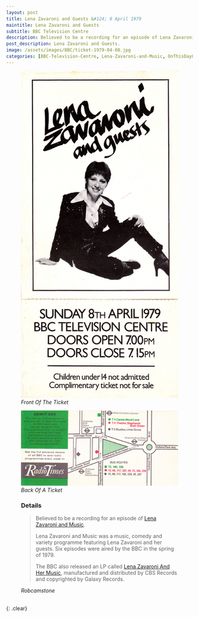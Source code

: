 ```yaml
---
layout: post
title: Lena Zavaroni and Guests &#124; 8 April 1979
maintitle: Lena Zavaroni and Guests
subtitle: BBC Television Centre
description: Believed to be a recording for an episode of Lena Zavaroni and Music.
post_description: Lena Zavaroni and Guests.
image: /assets/images/BBC/ticket-1979-04-08.jpg
categories: [BBC-Television-Centre, Lena-Zavaroni-and-Music, OnThisDay8April]
---
```


<figure class="fig1">
<a href="/assets/images/BBC/ticket-1979-04-08.jpg"><img src="/assets/images/BBC/ticket-1979-04-08.jpg" class="full-width zoom-in"></a>
<figcaption>
<cite>Front Of The Ticket</cite>
</figcaption>
</figure>

<figure class="fig2">
<a href="/assets/images/BBC/ticket-1979-04-01-08-back.jpg"><img src="/assets/images/BBC/ticket-1979-04-01-08-back.jpg" class="full-width zoom-in"></a>
<figcaption>
<cite>Back Of A Ticket</cite>
<h3 id="details">Details</h3>
<blockquote>
<p>Believed to be a recording for an episode of <a href="/category/lena-zavaroni-and-music">Lena Zavaroni and Music</a>.</p>
<p>Lena Zavaroni and Music was a music, comedy and variety programme featuring Lena Zavaroni and her guests. Six episodes were aired by the BBC in the spring of 1979.</p>
<p>The BBC also released an LP called <a href="/discography/studio-albums/1979-lena-zavaroni-and-her-music">Lena Zavaroni And Her Music</a>, manufactured and distributed by CBS Records and copyrighted by Galaxy Records.</p>
</blockquote>

<cite>Robcamstone</cite>
</figcaption>
</figure>

<br />{: .clear}

